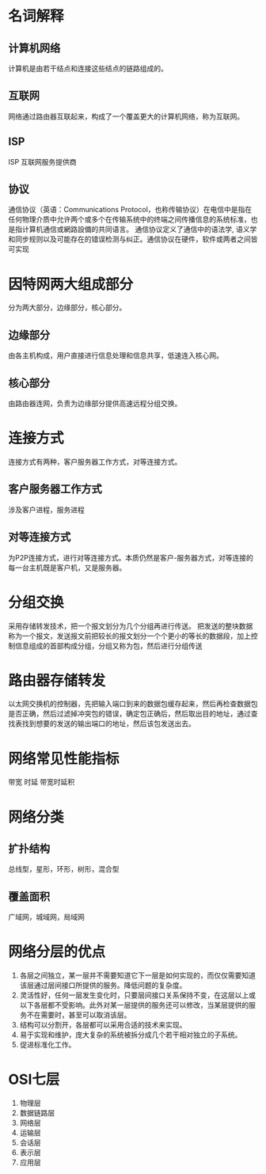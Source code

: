 # 名词解释
## 计算机网络
计算机是由若干结点和连接这些结点的链路组成的。

## 互联网
网络通过路由器互联起来，构成了一个覆盖更大的计算机网络，称为互联网。

## ISP
ISP 互联网服务提供商 

## 协议
通信协议（英语：Communications Protocol，也称传输协议）在电信中是指在任何物理介质中允许两个或多个在传输系统中的终端之间传播信息的系统标准，也是指计算机通信或網路設備的共同语言。 通信协议定义了通信中的语法学, 语义学和同步规则以及可能存在的错误检测与纠正。通信协议在硬件，软件或两者之间皆可实现

# 因特网两大组成部分
分为两大部分，边缘部分，核心部分。
## 边缘部分
由各主机构成，用户直接进行信息处理和信息共享，低速连入核心网。
## 核心部分
由路由器连网，负责为边缘部分提供高速远程分组交换。

# 连接方式
连接方式有两种，客户服务器工作方式，对等连接方式。
## 客户服务器工作方式
涉及客户进程，服务进程
## 对等连接方式
为P2P连接方式，进行对等连接方式。本质仍然是客户-服务器方式，对等连接的每一台主机既是客户机，又是服务器。

# 分组交换
采用存储转发技术，把一个报文划分为几个分组再进行传送。
把发送的整块数据称为一个报文，发送报文前把较长的报文划分一个个更小的等长的数据段，加上控制信息组成的首部构成分组，分组又称为包，然后进行分组传送

# 路由器存储转发
以太网交换机的控制器，先把输入端口到来的数据包缓存起来，然后再检查数据包是否正确，然后过滤掉冲突包的错误，确定包正确后，然后取出目的地址，通过查找表找到想要的发送的输出端口的地址，然后该包发送出去。

# 网络常见性能指标
带宽
时延
带宽时延积

# 网络分类
## 扩扑结构
总线型，星形，环形，树形，混合型

## 覆盖面积
广域网，城域网，局域网

# 网络分层的优点
1. 各层之间独立，某一层并不需要知道它下一层是如何实现的，而仅仅需要知道该层通过层间接口所提供的服务。降低问题的复杂度。
2. 灵活性好，任何一层发生变化时，只要层间接口关系保持不变，在这层以上或以下各层都不受影响。此外对某一层提供的服务还可以修改，当某层提供的服务不在需要时，甚至可以取消该层。
3. 结构可以分割开，各层都可以采用合适的技术来实现。
4. 易于实现和维护，庞大复杂的系统被拆分成几个若干相对独立的子系统。
5. 促进标准化工作。

# OSI七层
1. 物理层
2. 数据链路层
3. 网络层
4. 运输层
5. 会话层
6. 表示层
7. 应用层



